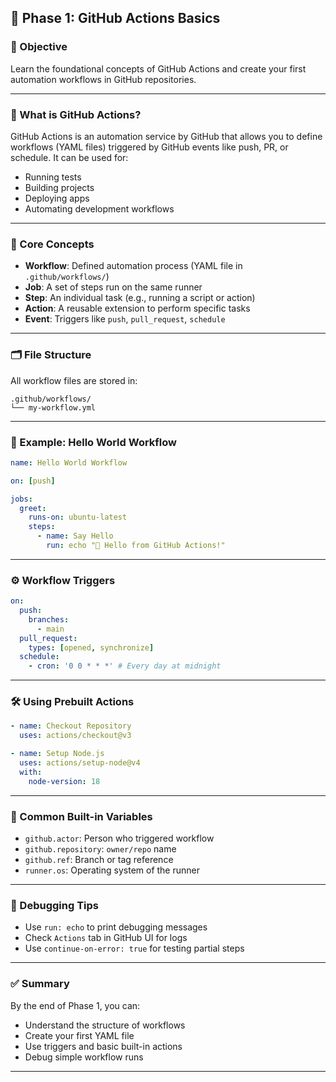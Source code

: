 
## 📗 Phase 1: GitHub Actions Basics

### 🎯 Objective

Learn the foundational concepts of GitHub Actions and create your first automation workflows in GitHub repositories.

---

### 🔹 What is GitHub Actions?

GitHub Actions is an automation service by GitHub that allows you to define workflows (YAML files) triggered by GitHub events like push, PR, or schedule. It can be used for:

* Running tests
* Building projects
* Deploying apps
* Automating development workflows

---

### 🧩 Core Concepts

* **Workflow**: Defined automation process (YAML file in `.github/workflows/`)
* **Job**: A set of steps run on the same runner
* **Step**: An individual task (e.g., running a script or action)
* **Action**: A reusable extension to perform specific tasks
* **Event**: Triggers like `push`, `pull_request`, `schedule`

---

### 🗂️ File Structure

All workflow files are stored in:

```
.github/workflows/
└── my-workflow.yml
```

---

### 🧪 Example: Hello World Workflow

```yaml
name: Hello World Workflow

on: [push]

jobs:
  greet:
    runs-on: ubuntu-latest
    steps:
      - name: Say Hello
        run: echo "👋 Hello from GitHub Actions!"
```

---

### ⚙️ Workflow Triggers

```yaml
on:
  push:
    branches:
      - main
  pull_request:
    types: [opened, synchronize]
  schedule:
    - cron: '0 0 * * *' # Every day at midnight
```

---

### 🛠️ Using Prebuilt Actions

```yaml
- name: Checkout Repository
  uses: actions/checkout@v3

- name: Setup Node.js
  uses: actions/setup-node@v4
  with:
    node-version: 18
```

---

### 🧰 Common Built-in Variables

* `github.actor`: Person who triggered workflow
* `github.repository`: `owner/repo` name
* `github.ref`: Branch or tag reference
* `runner.os`: Operating system of the runner

---

### 🧪 Debugging Tips

* Use `run: echo` to print debugging messages
* Check `Actions` tab in GitHub UI for logs
* Use `continue-on-error: true` for testing partial steps

---

### ✅ Summary

By the end of Phase 1, you can:

* Understand the structure of workflows
* Create your first YAML file
* Use triggers and basic built-in actions
* Debug simple workflow runs

---
